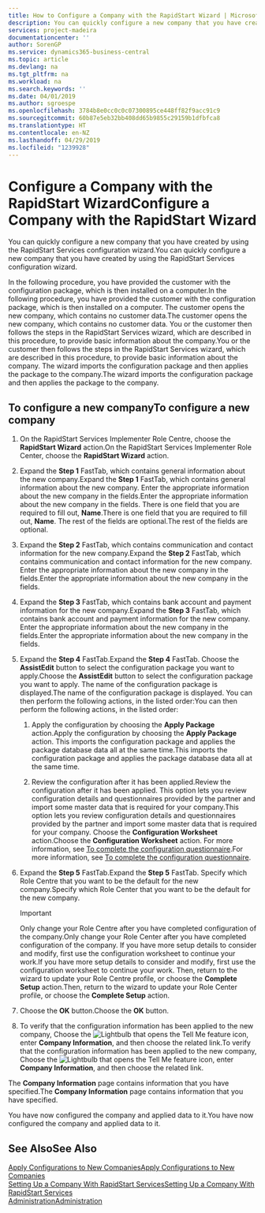 ```yaml
---
title: How to Configure a Company with the RapidStart Wizard | Microsoft Docs
description: You can quickly configure a new company that you have created by using the RapidStart Services configuration wizard.
services: project-madeira
documentationcenter: ''
author: SorenGP
ms.service: dynamics365-business-central
ms.topic: article
ms.devlang: na
ms.tgt_pltfrm: na
ms.workload: na
ms.search.keywords: ''
ms.date: 04/01/2019
ms.author: sgroespe
ms.openlocfilehash: 3784b8e0cc0c0c07300895ce448ff82f9acc91c9
ms.sourcegitcommit: 60b87e5eb32bb408dd65b9855c29159b1dfbfca8
ms.translationtype: HT
ms.contentlocale: en-NZ
ms.lasthandoff: 04/29/2019
ms.locfileid: "1239928"
---
```

# <a name="configure-a-company-with-the-rapidstart-wizard"></a><span data-ttu-id="b1895-103">Configure a Company with the RapidStart Wizard</span><span class="sxs-lookup"><span data-stu-id="b1895-103">Configure a Company with the RapidStart Wizard</span></span>
<span data-ttu-id="b1895-104">You can quickly configure a new company that you have created by using the RapidStart Services configuration wizard.</span><span class="sxs-lookup"><span data-stu-id="b1895-104">You can quickly configure a new company that you have created by using the RapidStart Services configuration wizard.</span></span>

<span data-ttu-id="b1895-105">In the following procedure, you have provided the customer with the configuration package, which is then installed on a computer.</span><span class="sxs-lookup"><span data-stu-id="b1895-105">In the following procedure, you have provided the customer with the configuration package, which is then installed on a computer.</span></span> <span data-ttu-id="b1895-106">The customer opens the new company, which contains no customer data.</span><span class="sxs-lookup"><span data-stu-id="b1895-106">The customer opens the new company, which contains no customer data.</span></span> <span data-ttu-id="b1895-107">You or the customer then follows the steps in the RapidStart Services wizard, which are described in this procedure, to provide basic information about the company.</span><span class="sxs-lookup"><span data-stu-id="b1895-107">You or the customer then follows the steps in the RapidStart Services wizard, which are described in this procedure, to provide basic information about the company.</span></span> <span data-ttu-id="b1895-108">The wizard imports the configuration package and then applies the package to the company.</span><span class="sxs-lookup"><span data-stu-id="b1895-108">The wizard imports the configuration package and then applies the package to the company.</span></span>  

## <a name="to-configure-a-new-company"></a><span data-ttu-id="b1895-109">To configure a new company</span><span class="sxs-lookup"><span data-stu-id="b1895-109">To configure a new company</span></span>  
1. <span data-ttu-id="b1895-110">On the RapidStart Services Implementer Role Centre, choose the **RapidStart Wizard** action.</span><span class="sxs-lookup"><span data-stu-id="b1895-110">On the RapidStart Services Implementer Role Center, choose the **RapidStart Wizard** action.</span></span>  
2. <span data-ttu-id="b1895-111">Expand the **Step 1** FastTab, which contains general information about the new company.</span><span class="sxs-lookup"><span data-stu-id="b1895-111">Expand the **Step 1** FastTab, which contains general information about the new company.</span></span> <span data-ttu-id="b1895-112">Enter the appropriate information about the new company in the fields.</span><span class="sxs-lookup"><span data-stu-id="b1895-112">Enter the appropriate information about the new company in the fields.</span></span> <span data-ttu-id="b1895-113">There is one field that you are required to fill out, **Name**.</span><span class="sxs-lookup"><span data-stu-id="b1895-113">There is one field that you are required to fill out, **Name**.</span></span> <span data-ttu-id="b1895-114">The rest of the fields are optional.</span><span class="sxs-lookup"><span data-stu-id="b1895-114">The rest of the fields are optional.</span></span>  
3. <span data-ttu-id="b1895-115">Expand the **Step 2** FastTab, which contains communication and contact information for the new company.</span><span class="sxs-lookup"><span data-stu-id="b1895-115">Expand the **Step 2** FastTab, which contains communication and contact information for the new company.</span></span> <span data-ttu-id="b1895-116">Enter the appropriate information about the new company in the fields.</span><span class="sxs-lookup"><span data-stu-id="b1895-116">Enter the appropriate information about the new company in the fields.</span></span>
4. <span data-ttu-id="b1895-117">Expand the **Step 3** FastTab, which contains bank account and payment information for the new company.</span><span class="sxs-lookup"><span data-stu-id="b1895-117">Expand the **Step 3** FastTab, which contains bank account and payment information for the new company.</span></span> <span data-ttu-id="b1895-118">Enter the appropriate information about the new company in the fields.</span><span class="sxs-lookup"><span data-stu-id="b1895-118">Enter the appropriate information about the new company in the fields.</span></span>  
5. <span data-ttu-id="b1895-119">Expand the **Step 4** FastTab.</span><span class="sxs-lookup"><span data-stu-id="b1895-119">Expand the **Step 4** FastTab.</span></span> <span data-ttu-id="b1895-120">Choose the **AssistEdit** button to select the configuration package you want to apply.</span><span class="sxs-lookup"><span data-stu-id="b1895-120">Choose the **AssistEdit** button to select the configuration package you want to apply.</span></span> <span data-ttu-id="b1895-121">The name of the configuration package is displayed.</span><span class="sxs-lookup"><span data-stu-id="b1895-121">The name of the configuration package is displayed.</span></span> <span data-ttu-id="b1895-122">You can then perform the following actions, in the listed order:</span><span class="sxs-lookup"><span data-stu-id="b1895-122">You can then perform the following actions, in the listed order:</span></span>  

    1. <span data-ttu-id="b1895-123">Apply the configuration by choosing the **Apply Package** action.</span><span class="sxs-lookup"><span data-stu-id="b1895-123">Apply the configuration by choosing the **Apply Package** action.</span></span> <span data-ttu-id="b1895-124">This imports the configuration package and applies the package database data all at the same time.</span><span class="sxs-lookup"><span data-stu-id="b1895-124">This imports the configuration package and applies the package database data all at the same time.</span></span>  

    2. <span data-ttu-id="b1895-125">Review the configuration after it has been applied.</span><span class="sxs-lookup"><span data-stu-id="b1895-125">Review the configuration after it has been applied.</span></span> <span data-ttu-id="b1895-126">This option lets you review configuration details and questionnaires provided by the partner and import some master data that is required for your company.</span><span class="sxs-lookup"><span data-stu-id="b1895-126">This option lets you review configuration details and questionnaires provided by the partner and import some master data that is required for your company.</span></span> <span data-ttu-id="b1895-127">Choose the **Configuration Worksheet** action.</span><span class="sxs-lookup"><span data-stu-id="b1895-127">Choose the **Configuration Worksheet** action.</span></span> <span data-ttu-id="b1895-128">For more information, see [To complete the configuration questionnaire](admin-gather-customer-setup-values.md#to-complete-the-configuration-questionnaire).</span><span class="sxs-lookup"><span data-stu-id="b1895-128">For more information, see [To complete the configuration questionnaire](admin-gather-customer-setup-values.md#to-complete-the-configuration-questionnaire).</span></span>  

6. <span data-ttu-id="b1895-129">Expand the **Step 5** FastTab.</span><span class="sxs-lookup"><span data-stu-id="b1895-129">Expand the **Step 5** FastTab.</span></span> <span data-ttu-id="b1895-130">Specify which Role Centre that you want to be the default for the new company.</span><span class="sxs-lookup"><span data-stu-id="b1895-130">Specify which Role Center that you want to be the default for the new company.</span></span>  

    > [!IMPORTANT]  
    >  <span data-ttu-id="b1895-131">Only change your Role Centre after you have completed configuration of the company.</span><span class="sxs-lookup"><span data-stu-id="b1895-131">Only change your Role Center after you have completed configuration of the company.</span></span> <span data-ttu-id="b1895-132">If you have more setup details to consider and modify, first use the configuration worksheet to continue your work.</span><span class="sxs-lookup"><span data-stu-id="b1895-132">If you have more setup details to consider and modify, first use the configuration worksheet to continue your work.</span></span> <span data-ttu-id="b1895-133">Then, return to the wizard to update your Role Centre profile, or choose the **Complete Setup** action.</span><span class="sxs-lookup"><span data-stu-id="b1895-133">Then, return to the wizard to update your Role Center profile, or choose the **Complete Setup** action.</span></span>

7. <span data-ttu-id="b1895-134">Choose the **OK** button.</span><span class="sxs-lookup"><span data-stu-id="b1895-134">Choose the **OK** button.</span></span>  
8. <span data-ttu-id="b1895-135">To verify that the configuration information has been applied to the new company, Choose the ![Lightbulb that opens the Tell Me feature](media/ui-search/search_small.png "Tell me what you want to do") icon, enter **Company Information**, and then choose the related link.</span><span class="sxs-lookup"><span data-stu-id="b1895-135">To verify that the configuration information has been applied to the new company, Choose the ![Lightbulb that opens the Tell Me feature](media/ui-search/search_small.png "Tell me what you want to do") icon, enter **Company Information**, and then choose the related link.</span></span>

<span data-ttu-id="b1895-136">The **Company Information** page contains information that you have specified.</span><span class="sxs-lookup"><span data-stu-id="b1895-136">The **Company Information** page contains information that you have specified.</span></span>   

<span data-ttu-id="b1895-137">You have now configured the company and applied data to it.</span><span class="sxs-lookup"><span data-stu-id="b1895-137">You have now configured the company and applied data to it.</span></span>  

## <a name="see-also"></a><span data-ttu-id="b1895-138">See Also</span><span class="sxs-lookup"><span data-stu-id="b1895-138">See Also</span></span>  
[<span data-ttu-id="b1895-139">Apply Configurations to New Companies</span><span class="sxs-lookup"><span data-stu-id="b1895-139">Apply Configurations to New Companies</span></span>](admin-apply-configuration-to-new-companies.md)  
[<span data-ttu-id="b1895-140">Setting Up a Company With RapidStart Services</span><span class="sxs-lookup"><span data-stu-id="b1895-140">Setting Up a Company With RapidStart Services</span></span>](admin-set-up-a-company-with-rapidstart.md)  
[<span data-ttu-id="b1895-141">Administration</span><span class="sxs-lookup"><span data-stu-id="b1895-141">Administration</span></span>](admin-setup-and-administration.md)
